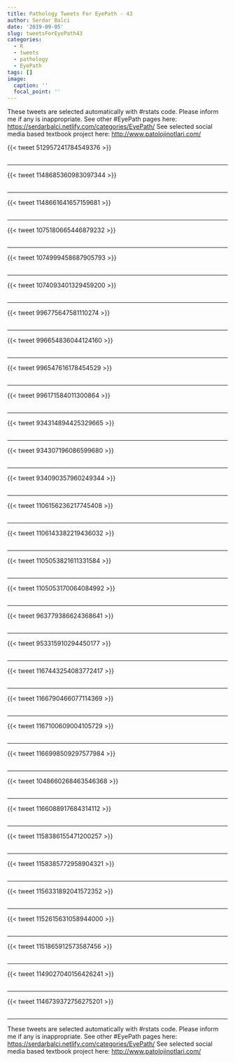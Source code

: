 ```yaml
---
title: Pathology Tweets For EyePath - 43
author: Serdar Balci
date: '2019-09-05'
slug: tweetsForEyePath43
categories:
  - R
  - tweets
  - pathology
  - EyePath
tags: []
image:
  caption: ''
  focal_point: ''
---
```



These tweets are selected automatically with #rstats code. Please inform me if any is inappropriate.
See other #EyePath pages here: https://serdarbalci.netlify.com/categories/EyePath/ 
See selected social media based textbook project here: http://www.patolojinotlari.com/

{{< tweet 512957241784549376 >}}
<br>
<br>
<hr>
{{< tweet 1148685360983097344 >}}
<br>
<br>
<hr>
{{< tweet 1148661641657159681 >}}
<br>
<br>
<hr>
{{< tweet 1075180665446879232 >}}
<br>
<br>
<hr>
{{< tweet 1074999458687905793 >}}
<br>
<br>
<hr>
{{< tweet 1074093401329459200 >}}
<br>
<br>
<hr>
{{< tweet 996775647581110274 >}}
<br>
<br>
<hr>
{{< tweet 996654836044124160 >}}
<br>
<br>
<hr>
{{< tweet 996547616178454529 >}}
<br>
<br>
<hr>
{{< tweet 996171584011300864 >}}
<br>
<br>
<hr>
{{< tweet 934314894425329665 >}}
<br>
<br>
<hr>
{{< tweet 934307196086599680 >}}
<br>
<br>
<hr>
{{< tweet 934090357960249344 >}}
<br>
<br>
<hr>
{{< tweet 1106156236217745408 >}}
<br>
<br>
<hr>
{{< tweet 1106143382219436032 >}}
<br>
<br>
<hr>
{{< tweet 1105053821611331584 >}}
<br>
<br>
<hr>
{{< tweet 1105053170064084992 >}}
<br>
<br>
<hr>
{{< tweet 963779386624368641 >}}
<br>
<br>
<hr>
{{< tweet 953315910294450177 >}}
<br>
<br>
<hr>
{{< tweet 1167443254083772417 >}}
<br>
<br>
<hr>
{{< tweet 1166790466077114369 >}}
<br>
<br>
<hr>
{{< tweet 1167100609004105729 >}}
<br>
<br>
<hr>
{{< tweet 1166998509297577984 >}}
<br>
<br>
<hr>
{{< tweet 1048660268463546368 >}}
<br>
<br>
<hr>
{{< tweet 1166088917684314112 >}}
<br>
<br>
<hr>
{{< tweet 1158386155471200257 >}}
<br>
<br>
<hr>
{{< tweet 1158385772958904321 >}}
<br>
<br>
<hr>
{{< tweet 1156331892041572352 >}}
<br>
<br>
<hr>
{{< tweet 1152615631058944000 >}}
<br>
<br>
<hr>
{{< tweet 1151865912573587456 >}}
<br>
<br>
<hr>
{{< tweet 1149027040156426241 >}}
<br>
<br>
<hr>
{{< tweet 1146739372756275201 >}}
<br>
<br>
<hr>


These tweets are selected automatically with #rstats code. Please inform me if any is inappropriate.
See other #EyePath pages here: https://serdarbalci.netlify.com/categories/EyePath/ 
See selected social media based textbook project here: http://www.patolojinotlari.com/
